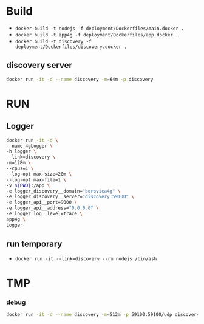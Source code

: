# Build
- `docker build -t nodejs -f deployment/Dockerfiles/main.docker .`
- `docker build -t app4g -f deployment/Dockerfiles/app.docker .`
- `docker build -t discovery -f deployment/Dockerfiles/discovery.docker .`

## discovery server
```bash
docker run -it -d --name discovery -m=64m -p discovery
```

# RUN

## Logger
```bash
docker run -it -d \
--name 4gLogger \
-h logger \
--link=discovery \
-m=128m \
--cpus=1 \
--log-opt max-size=20m \
--log-opt max-file=1 \
-v ${PWD}:/app \
-e logger_discovery__domain="borovica4g" \
-e logger_discovery__server="discovery:59100" \
-e logger_api__port=9000 \
-e logger_api__address="0.0.0.0" \
-e logger_log__level=trace \
app4g \
Logger
```
## run temporary
- `docker run -it --link=discovery --rm nodejs /bin/ash`

# TMP
### debug
```bash
docker run -it -d --name discovery -m=512m -p 59100:59100/udp discovery
```